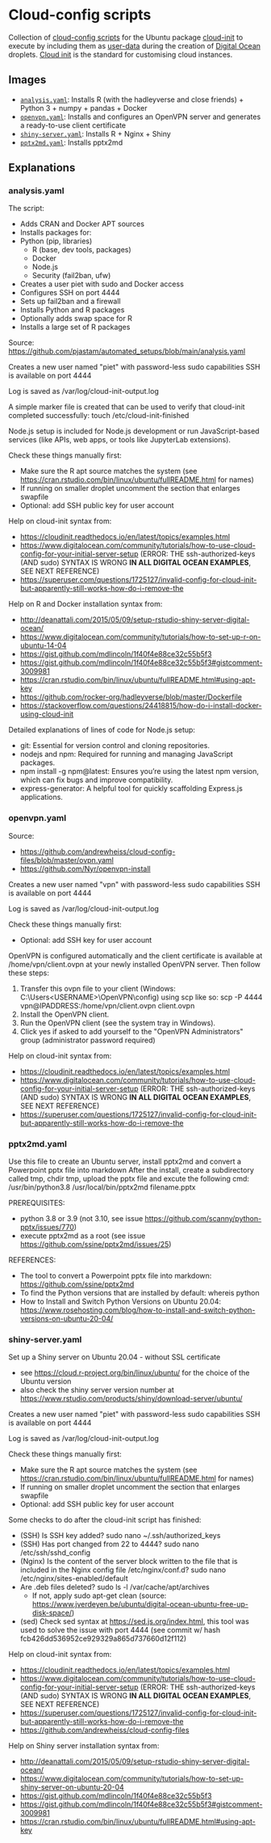 # Cloud-config scripts

Collection of [cloud-config scripts](https://www.digitalocean.com/community/tutorials/an-introduction-to-cloud-config-scripting) for the Ubuntu package [cloud-init](https://help.ubuntu.com/community/CloudInit) to execute by including them as [user-data](https://www.digitalocean.com/blog/automating-application-deployments-with-user-data) during the creation of [Digital Ocean](https://www.digitalocean.com/) droplets. [Cloud init](https://cloud-init.io/) is the standard for customising cloud instances.

## Images

- [`analysis.yaml`](scripts/analysis.yaml): Installs R (with the hadleyverse and close friends) + Python 3 + numpy + pandas + Docker
- [`openvpn.yaml`](scripts/openvpn.yaml): Installs and configures an OpenVPN server and generates a ready-to-use client certificate
- [`shiny-server.yaml`](scripts/shiny-server.yaml): Installs R + Nginx + Shiny
- [`pptx2md.yaml`](scripts/pptx2md.yaml): Installs pptx2md

## Explanations

### analysis.yaml

The script:
- Adds CRAN and Docker APT sources
- Installs packages for:
- Python (pip, libraries)
  - R (base, dev tools, packages)
  - Docker
  - Node.js
  - Security (fail2ban, ufw)
- Creates a user piet with sudo and Docker access
- Configures SSH on port 4444
- Sets up fail2ban and a firewall
- Installs Python and R packages
- Optionally adds swap space for R
- Installs a large set of R packages

Source: https://github.com/pjastam/automated_setups/blob/main/analysis.yaml

Creates a new user named "piet" with password-less sudo capabilities
SSH is available on port 4444

Log is saved as /var/log/cloud-init-output.log

A simple marker file is created that can be used to verify that cloud-init completed successfully: touch /etc/cloud-init-finished

Node.js setup is included for Node.js development or run JavaScript-based services (like APIs, web apps, or tools like JupyterLab extensions).

Check these things manually first:
- Make sure the R apt source matches the system
  (see https://cran.rstudio.com/bin/linux/ubuntu/fullREADME.html for names)
- If running on smaller droplet uncomment the section that enlarges swapfile
- Optional: add SSH public key for user account

Help on cloud-init syntax from:
- https://cloudinit.readthedocs.io/en/latest/topics/examples.html
- https://www.digitalocean.com/community/tutorials/how-to-use-cloud-config-for-your-initial-server-setup
  (ERROR: THE ssh-authorized-keys (AND sudo) SYNTAX IS WRONG **IN ALL DIGITAL OCEAN EXAMPLES**, SEE NEXT REFERENCE)
- https://superuser.com/questions/1725127/invalid-config-for-cloud-init-but-apparently-still-works-how-do-i-remove-the

Help on R and Docker installation syntax from:
- http://deanattali.com/2015/05/09/setup-rstudio-shiny-server-digital-ocean/
- https://www.digitalocean.com/community/tutorials/how-to-set-up-r-on-ubuntu-14-04
- https://gist.github.com/mdlincoln/1f40f4e88ce32c55b5f3
- https://gist.github.com/mdlincoln/1f40f4e88ce32c55b5f3#gistcomment-3009981
- https://cran.rstudio.com/bin/linux/ubuntu/fullREADME.html#using-apt-key
- https://github.com/rocker-org/hadleyverse/blob/master/Dockerfile
- https://stackoverflow.com/questions/24418815/how-do-i-install-docker-using-cloud-init

Detailed explanations of lines of code for Node.js setup:
- git: Essential for version control and cloning repositories.
- nodejs and npm: Required for running and managing JavaScript packages.
- npm install -g npm@latest: Ensures you’re using the latest npm version, which can fix bugs and improve compatibility.
- express-generator: A helpful tool for quickly scaffolding Express.js applications.

### openvpn.yaml

Source:
- https://github.com/andrewheiss/cloud-config-files/blob/master/ovpn.yaml
- https://github.com/Nyr/openvpn-install

Creates a new user named "vpn" with password-less sudo capabilities
SSH is available on port 4444

Log is saved as /var/log/cloud-init-output.log

Check these things manually first:
- Optional: add SSH key for user account

OpenVPN is configured automatically and the client certificate is available at /home/vpn/client.ovpn
at your newly installed OpenVPN server. Then follow these steps:
1. Transfer this ovpn file to your client (Windows: C:\Users\<USERNAME>\OpenVPN\config) using scp like so:
       scp -P 4444 vpn@IPADDRESS:/home/vpn/client.ovpn client.ovpn
2. Install the OpenVPN client.
3. Run the OpenVPN client (see the system tray in Windows).
4. Click yes if asked to add yourself to the "OpenVPN Administrators" group (administrator password required) 

Help on cloud-init syntax from:
- https://cloudinit.readthedocs.io/en/latest/topics/examples.html
- https://www.digitalocean.com/community/tutorials/how-to-use-cloud-config-for-your-initial-server-setup
  (ERROR: THE ssh-authorized-keys (AND sudo) SYNTAX IS WRONG **IN ALL DIGITAL OCEAN EXAMPLES**, SEE NEXT REFERENCE)
- https://superuser.com/questions/1725127/invalid-config-for-cloud-init-but-apparently-still-works-how-do-i-remove-the

### pptx2md.yaml

Use this file to create an Ubuntu server, install pptx2md and convert a Powerpoint pptx file into markdown
After the install, create a subdirectory called tmp, chdir tmp, upload the pptx file and excute the following cmd:
/usr/bin/python3.8 /usr/local/bin/pptx2md filename.pptx

PREREQUISITES:
- python 3.8 or 3.9 (not 3.10, see issue https://github.com/scanny/python-pptx/issues/770)
- execute pptx2md as a root (see issue https://github.com/ssine/pptx2md/issues/25)

REFERENCES:
- The tool to convert a Powerpoint pptx file into markdown: https://github.com/ssine/pptx2md
- To find the Python versions that are installed by default: whereis python
- How to Install and Switch Python Versions on Ubuntu 20.04: https://www.rosehosting.com/blog/how-to-install-and-switch-python-versions-on-ubuntu-20-04/

### shiny-server.yaml

Set up a Shiny server on Ubuntu 20.04 - without SSL certificate
- see https://cloud.r-project.org/bin/linux/ubuntu/ for the choice of the Ubuntu version
- also check the shiny server version number at https://www.rstudio.com/products/shiny/download-server/ubuntu/

Creates a new user named "piet" with password-less sudo capabilities
SSH is available on port 4444

Log is saved as /var/log/cloud-init-output.log

Check these things manually first:
- Make sure the R apt source matches the system
  (see https://cran.rstudio.com/bin/linux/ubuntu/fullREADME.html for names)
- If running on smaller droplet uncomment the section that enlarges swapfile
- Optional: add SSH public key for user account

Some checks to do after the cloud-init script has finished:
- (SSH) Is SSH key added? sudo nano ~/.ssh/authorized_keys
- (SSH) Has port changed from 22 to 4444? sudo nano /etc/ssh/sshd_config
- (Nginx) Is the content of the server block written to the file that is included in the Nginx config file /etc/nginx/conf.d? sudo nano /etc/nginx/sites-enabled/default
- Are .deb files deleted? sudo ls -l /var/cache/apt/archives
  - If not, apply sudo apt-get clean (source: https://www.jverdeyen.be/ubuntu/digital-ocean-ubuntu-free-up-disk-space/)
- (sed) Check sed syntax at https://sed.js.org/index.html, this tool was used to solve the issue with port 4444 (see commit w/ hash fcb426dd536952ce929329a865d737660d12f112)

Help on cloud-init syntax from:
- https://cloudinit.readthedocs.io/en/latest/topics/examples.html
- https://www.digitalocean.com/community/tutorials/how-to-use-cloud-config-for-your-initial-server-setup
  (ERROR: THE ssh-authorized-keys (AND sudo) SYNTAX IS WRONG **IN ALL DIGITAL OCEAN EXAMPLES**, SEE NEXT REFERENCE)
- https://superuser.com/questions/1725127/invalid-config-for-cloud-init-but-apparently-still-works-how-do-i-remove-the
- https://github.com/andrewheiss/cloud-config-files

Help on Shiny server installation syntax from:
- http://deanattali.com/2015/05/09/setup-rstudio-shiny-server-digital-ocean/
- https://www.digitalocean.com/community/tutorials/how-to-set-up-shiny-server-on-ubuntu-20-04
- https://gist.github.com/mdlincoln/1f40f4e88ce32c55b5f3
- https://gist.github.com/mdlincoln/1f40f4e88ce32c55b5f3#gistcomment-3009981
- https://cran.rstudio.com/bin/linux/ubuntu/fullREADME.html#using-apt-key

